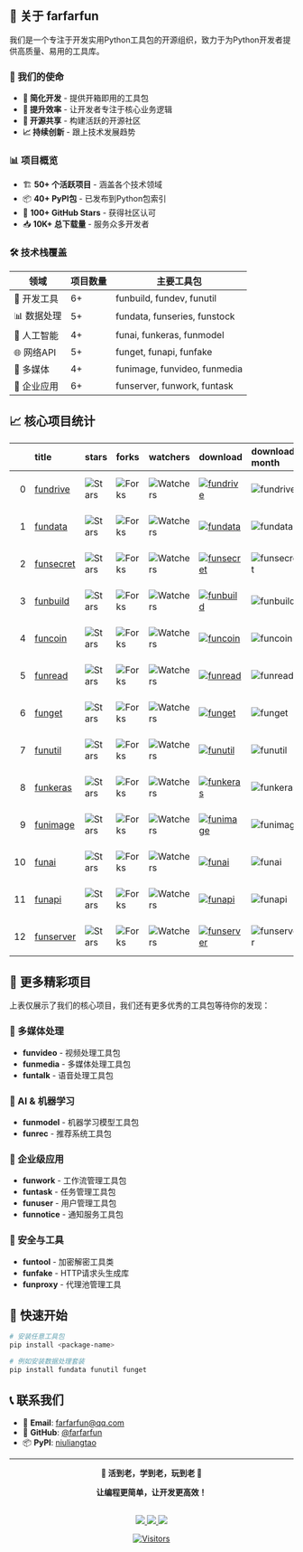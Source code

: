 ## 🚀 关于 farfarfun

我们是一个专注于开发实用Python工具包的开源组织，致力于为Python开发者提供高质量、易用的工具库。

### 🎯 我们的使命
- **🔧 简化开发** - 提供开箱即用的工具包
- **🌟 提升效率** - 让开发者专注于核心业务逻辑  
- **🤝 开源共享** - 构建活跃的开源社区
- **📈 持续创新** - 跟上技术发展趋势

### 📊 项目概览
- 🏗️ **50+ 个活跃项目** - 涵盖各个技术领域
- 📦 **40+ PyPI包** - 已发布到Python包索引
- 🌟 **100+ GitHub Stars** - 获得社区认可
- 📥 **10K+ 总下载量** - 服务众多开发者

### 🛠️ 技术栈覆盖
| 领域 | 项目数量 | 主要工具包 |
|------|----------|------------|
| 🔧 开发工具 | 6+ | funbuild, fundev, funutil |
| 📊 数据处理 | 5+ | fundata, funseries, funstock |
| 🤖 人工智能 | 4+ | funai, funkeras, funmodel |
| 🌐 网络API | 5+ | funget, funapi, funfake |
| 🎨 多媒体 | 4+ | funimage, funvideo, funmedia |
| 💼 企业应用 | 6+ | funserver, funwork, funtask |

## 📈 核心项目统计

|    | title                                               | stars                                                                                                               | forks                                                                                                               | watchers                                                                                                                  | download                                                                                                                                                                                                | download-month                                         | version                                                    | format                                                         | pypi                                                                                                                  |
|---:|:----------------------------------------------------|:--------------------------------------------------------------------------------------------------------------------|:--------------------------------------------------------------------------------------------------------------------|:--------------------------------------------------------------------------------------------------------------------------|:--------------------------------------------------------------------------------------------------------------------------------------------------------------------------------------------------------|:-------------------------------------------------------|:-----------------------------------------------------------|:---------------------------------------------------------------|:----------------------------------------------------------------------------------------------------------------------|
|  0 | [fundrive](https://github.com/farfarfun/fundrive)   | <img alt="Stars" src="https://img.shields.io/github/stars/farfarfun/fundrive?style=flat-square&labelColor=black"/>  | <img alt="Forks" src="https://img.shields.io/github/forks/farfarfun/fundrive?style=flat-square&labelColor=black"/>  | <img alt="Watchers" src="https://img.shields.io/github/watchers/farfarfun/fundrive?style=flat-square&labelColor=black"/>  | [![fundrive](https://static.pepy.tech/personalized-badge/fundrive?period=total&units=international_system&left_color=black&right_color=red&left_text=Downloads)](https://pepy.tech/project/fundrive)    | ![fundrive](https://img.shields.io/pypi/dm/fundrive)   | ![PyPI - Version](https://img.shields.io/pypi/v/fundrive)  | ![PyPI - Format](https://img.shields.io/pypi/format/fundrive)  | [![SQLPyPi](https://img.shields.io/badge/PyPi-black?style=flat-square&logo=pypi)](https://pypi.org/project/fundrive)  |
|  1 | [fundata](https://github.com/farfarfun/fundata)     | <img alt="Stars" src="https://img.shields.io/github/stars/farfarfun/fundata?style=flat-square&labelColor=black"/>   | <img alt="Forks" src="https://img.shields.io/github/forks/farfarfun/fundata?style=flat-square&labelColor=black"/>   | <img alt="Watchers" src="https://img.shields.io/github/watchers/farfarfun/fundata?style=flat-square&labelColor=black"/>   | [![fundata](https://static.pepy.tech/personalized-badge/fundata?period=total&units=international_system&left_color=black&right_color=red&left_text=Downloads)](https://pepy.tech/project/fundata)       | ![fundata](https://img.shields.io/pypi/dm/fundata)     | ![PyPI - Version](https://img.shields.io/pypi/v/fundata)   | ![PyPI - Format](https://img.shields.io/pypi/format/fundata)   | [![SQLPyPi](https://img.shields.io/badge/PyPi-black?style=flat-square&logo=pypi)](https://pypi.org/project/fundata)   |
|  2 | [funsecret](https://github.com/farfarfun/funsecret) | <img alt="Stars" src="https://img.shields.io/github/stars/farfarfun/funsecret?style=flat-square&labelColor=black"/> | <img alt="Forks" src="https://img.shields.io/github/forks/farfarfun/funsecret?style=flat-square&labelColor=black"/> | <img alt="Watchers" src="https://img.shields.io/github/watchers/farfarfun/funsecret?style=flat-square&labelColor=black"/> | [![funsecret](https://static.pepy.tech/personalized-badge/funsecret?period=total&units=international_system&left_color=black&right_color=red&left_text=Downloads)](https://pepy.tech/project/funsecret) | ![funsecret](https://img.shields.io/pypi/dm/funsecret) | ![PyPI - Version](https://img.shields.io/pypi/v/funsecret) | ![PyPI - Format](https://img.shields.io/pypi/format/funsecret) | [![SQLPyPi](https://img.shields.io/badge/PyPi-black?style=flat-square&logo=pypi)](https://pypi.org/project/funsecret) |
|  3 | [funbuild](https://github.com/farfarfun/funbuild)   | <img alt="Stars" src="https://img.shields.io/github/stars/farfarfun/funbuild?style=flat-square&labelColor=black"/>  | <img alt="Forks" src="https://img.shields.io/github/forks/farfarfun/funbuild?style=flat-square&labelColor=black"/>  | <img alt="Watchers" src="https://img.shields.io/github/watchers/farfarfun/funbuild?style=flat-square&labelColor=black"/>  | [![funbuild](https://static.pepy.tech/personalized-badge/funbuild?period=total&units=international_system&left_color=black&right_color=red&left_text=Downloads)](https://pepy.tech/project/funbuild)    | ![funbuild](https://img.shields.io/pypi/dm/funbuild)   | ![PyPI - Version](https://img.shields.io/pypi/v/funbuild)  | ![PyPI - Format](https://img.shields.io/pypi/format/funbuild)  | [![SQLPyPi](https://img.shields.io/badge/PyPi-black?style=flat-square&logo=pypi)](https://pypi.org/project/funbuild)  |
|  4 | [funcoin](https://github.com/farfarfun/funcoin)     | <img alt="Stars" src="https://img.shields.io/github/stars/farfarfun/funcoin?style=flat-square&labelColor=black"/>   | <img alt="Forks" src="https://img.shields.io/github/forks/farfarfun/funcoin?style=flat-square&labelColor=black"/>   | <img alt="Watchers" src="https://img.shields.io/github/watchers/farfarfun/funcoin?style=flat-square&labelColor=black"/>   | [![funcoin](https://static.pepy.tech/personalized-badge/funcoin?period=total&units=international_system&left_color=black&right_color=red&left_text=Downloads)](https://pepy.tech/project/funcoin)       | ![funcoin](https://img.shields.io/pypi/dm/funcoin)     | ![PyPI - Version](https://img.shields.io/pypi/v/funcoin)   | ![PyPI - Format](https://img.shields.io/pypi/format/funcoin)   | [![SQLPyPi](https://img.shields.io/badge/PyPi-black?style=flat-square&logo=pypi)](https://pypi.org/project/funcoin)   |
|  5 | [funread](https://github.com/farfarfun/funread)     | <img alt="Stars" src="https://img.shields.io/github/stars/farfarfun/funread?style=flat-square&labelColor=black"/>   | <img alt="Forks" src="https://img.shields.io/github/forks/farfarfun/funread?style=flat-square&labelColor=black"/>   | <img alt="Watchers" src="https://img.shields.io/github/watchers/farfarfun/funread?style=flat-square&labelColor=black"/>   | [![funread](https://static.pepy.tech/personalized-badge/funread?period=total&units=international_system&left_color=black&right_color=red&left_text=Downloads)](https://pepy.tech/project/funread)       | ![funread](https://img.shields.io/pypi/dm/funread)     | ![PyPI - Version](https://img.shields.io/pypi/v/funread)   | ![PyPI - Format](https://img.shields.io/pypi/format/funread)   | [![SQLPyPi](https://img.shields.io/badge/PyPi-black?style=flat-square&logo=pypi)](https://pypi.org/project/funread)   |
|  6 | [funget](https://github.com/farfarfun/funget)       | <img alt="Stars" src="https://img.shields.io/github/stars/farfarfun/funget?style=flat-square&labelColor=black"/>    | <img alt="Forks" src="https://img.shields.io/github/forks/farfarfun/funget?style=flat-square&labelColor=black"/>    | <img alt="Watchers" src="https://img.shields.io/github/watchers/farfarfun/funget?style=flat-square&labelColor=black"/>    | [![funget](https://static.pepy.tech/personalized-badge/funget?period=total&units=international_system&left_color=black&right_color=red&left_text=Downloads)](https://pepy.tech/project/funget)          | ![funget](https://img.shields.io/pypi/dm/funget)       | ![PyPI - Version](https://img.shields.io/pypi/v/funget)    | ![PyPI - Format](https://img.shields.io/pypi/format/funget)    | [![SQLPyPi](https://img.shields.io/badge/PyPi-black?style=flat-square&logo=pypi)](https://pypi.org/project/funget)    |
|  7 | [funutil](https://github.com/farfarfun/funutil)     | <img alt="Stars" src="https://img.shields.io/github/stars/farfarfun/funutil?style=flat-square&labelColor=black"/>   | <img alt="Forks" src="https://img.shields.io/github/forks/farfarfun/funutil?style=flat-square&labelColor=black"/>   | <img alt="Watchers" src="https://img.shields.io/github/watchers/farfarfun/funutil?style=flat-square&labelColor=black"/>   | [![funutil](https://static.pepy.tech/personalized-badge/funutil?period=total&units=international_system&left_color=black&right_color=red&left_text=Downloads)](https://pepy.tech/project/funutil)       | ![funutil](https://img.shields.io/pypi/dm/funutil)     | ![PyPI - Version](https://img.shields.io/pypi/v/funutil)   | ![PyPI - Format](https://img.shields.io/pypi/format/funutil)   | [![SQLPyPi](https://img.shields.io/badge/PyPi-black?style=flat-square&logo=pypi)](https://pypi.org/project/funutil)   |
|  8 | [funkeras](https://github.com/farfarfun/funkeras)   | <img alt="Stars" src="https://img.shields.io/github/stars/farfarfun/funkeras?style=flat-square&labelColor=black"/>  | <img alt="Forks" src="https://img.shields.io/github/forks/farfarfun/funkeras?style=flat-square&labelColor=black"/>  | <img alt="Watchers" src="https://img.shields.io/github/watchers/farfarfun/funkeras?style=flat-square&labelColor=black"/>  | [![funkeras](https://static.pepy.tech/personalized-badge/funkeras?period=total&units=international_system&left_color=black&right_color=red&left_text=Downloads)](https://pepy.tech/project/funkeras)    | ![funkeras](https://img.shields.io/pypi/dm/funkeras)   | ![PyPI - Version](https://img.shields.io/pypi/v/funkeras)  | ![PyPI - Format](https://img.shields.io/pypi/format/funkeras)  | [![SQLPyPi](https://img.shields.io/badge/PyPi-black?style=flat-square&logo=pypi)](https://pypi.org/project/funkeras)  |
|  9 | [funimage](https://github.com/farfarfun/funimage)   | <img alt="Stars" src="https://img.shields.io/github/stars/farfarfun/funimage?style=flat-square&labelColor=black"/>  | <img alt="Forks" src="https://img.shields.io/github/forks/farfarfun/funimage?style=flat-square&labelColor=black"/>  | <img alt="Watchers" src="https://img.shields.io/github/watchers/farfarfun/funimage?style=flat-square&labelColor=black"/>  | [![funimage](https://static.pepy.tech/personalized-badge/funimage?period=total&units=international_system&left_color=black&right_color=red&left_text=Downloads)](https://pepy.tech/project/funimage)    | ![funimage](https://img.shields.io/pypi/dm/funimage)   | ![PyPI - Version](https://img.shields.io/pypi/v/funimage)  | ![PyPI - Format](https://img.shields.io/pypi/format/funimage)  | [![SQLPyPi](https://img.shields.io/badge/PyPi-black?style=flat-square&logo=pypi)](https://pypi.org/project/funimage)  |
| 10 | [funai](https://github.com/farfarfun/funai)         | <img alt="Stars" src="https://img.shields.io/github/stars/farfarfun/funai?style=flat-square&labelColor=black"/>     | <img alt="Forks" src="https://img.shields.io/github/forks/farfarfun/funai?style=flat-square&labelColor=black"/>     | <img alt="Watchers" src="https://img.shields.io/github/watchers/farfarfun/funai?style=flat-square&labelColor=black"/>     | [![funai](https://static.pepy.tech/personalized-badge/funai?period=total&units=international_system&left_color=black&right_color=red&left_text=Downloads)](https://pepy.tech/project/funai)             | ![funai](https://img.shields.io/pypi/dm/funai)         | ![PyPI - Version](https://img.shields.io/pypi/v/funai)     | ![PyPI - Format](https://img.shields.io/pypi/format/funai)     | [![SQLPyPi](https://img.shields.io/badge/PyPi-black?style=flat-square&logo=pypi)](https://pypi.org/project/funai)     |
| 11 | [funapi](https://github.com/farfarfun/funapi)       | <img alt="Stars" src="https://img.shields.io/github/stars/farfarfun/funapi?style=flat-square&labelColor=black"/>    | <img alt="Forks" src="https://img.shields.io/github/forks/farfarfun/funapi?style=flat-square&labelColor=black"/>    | <img alt="Watchers" src="https://img.shields.io/github/watchers/farfarfun/funapi?style=flat-square&labelColor=black"/>    | [![funapi](https://static.pepy.tech/personalized-badge/funapi?period=total&units=international_system&left_color=black&right_color=red&left_text=Downloads)](https://pepy.tech/project/funapi)          | ![funapi](https://img.shields.io/pypi/dm/funapi)       | ![PyPI - Version](https://img.shields.io/pypi/v/funapi)    | ![PyPI - Format](https://img.shields.io/pypi/format/funapi)    | [![SQLPyPi](https://img.shields.io/badge/PyPi-black?style=flat-square&logo=pypi)](https://pypi.org/project/funapi)    |
| 12 | [funserver](https://github.com/farfarfun/funserver) | <img alt="Stars" src="https://img.shields.io/github/stars/farfarfun/funserver?style=flat-square&labelColor=black"/> | <img alt="Forks" src="https://img.shields.io/github/forks/farfarfun/funserver?style=flat-square&labelColor=black"/> | <img alt="Watchers" src="https://img.shields.io/github/watchers/farfarfun/funserver?style=flat-square&labelColor=black"/> | [![funserver](https://static.pepy.tech/personalized-badge/funserver?period=total&units=international_system&left_color=black&right_color=red&left_text=Downloads)](https://pepy.tech/project/funserver) | ![funserver](https://img.shields.io/pypi/dm/funserver) | ![PyPI - Version](https://img.shields.io/pypi/v/funserver) | ![PyPI - Format](https://img.shields.io/pypi/format/funserver) | [![SQLPyPi](https://img.shields.io/badge/PyPi-black?style=flat-square&logo=pypi)](https://pypi.org/project/funserver) |

## 🌟 更多精彩项目

上表仅展示了我们的核心项目，我们还有更多优秀的工具包等待你的发现：

### 🎨 多媒体处理
- **funvideo** - 视频处理工具包
- **funmedia** - 多媒体处理工具包  
- **funtalk** - 语音处理工具包

### 🤖 AI & 机器学习
- **funmodel** - 机器学习模型工具包
- **funrec** - 推荐系统工具包

### 💼 企业级应用
- **funwork** - 工作流管理工具包
- **funtask** - 任务管理工具包
- **funuser** - 用户管理工具包
- **funnotice** - 通知服务工具包

### 🔐 安全与工具
- **funtool** - 加密解密工具类
- **funfake** - HTTP请求头生成库
- **funproxy** - 代理池管理工具

## 🚀 快速开始

```bash
# 安装任意工具包
pip install <package-name>

# 例如安装数据处理套装
pip install fundata funutil funget
```

## 📞 联系我们

- 📧 **Email**: farfarfun@qq.com  
- 🐙 **GitHub**: [@farfarfun](https://github.com/farfarfun)
- 📦 **PyPI**: [niuliangtao](https://pypi.org/user/niuliangtao/)

---


<div align="center">

**🎯 活到老，学到老，玩到老 🎯**

**让编程更简单，让开发更高效！**

<br/>
<a href="https://github.com/farfarfun">
    <img src="https://img.shields.io/badge/Website-farfarfun-red?style=flat-square">
</a>  

<a href="mailto:farfarfun@qq.com">
    <img src="https://img.shields.io/badge/Email-farfarfun@qq.com-red?style=flat-square&logo=gmail&logoColor=white">
</a>

<a href="https://pypi.org/user/niuliangtao/">
    <img src="https://img.shields.io/badge/PyPi-niuliangtao-blue?style=flat-square&logo=pypi&logoColor=white">
</a>
<br/>


[![Visitors](https://api.visitorbadge.io/api/visitors?path=https%3A%2F%2Fgithub.com%2Ffarfarfun&label=Profile%20Views&countColor=%23263759&style=flat)](https://visitorbadge.io/status?path=https%3A%2F%2Fgithub.com%2Ffarfarfun)

